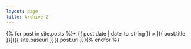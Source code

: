 ```yaml
---
layout: page
title: Archive 2
---
```



{% for post in site.posts %}* {{ post.date | date_to_string }} &raquo; [{{ post.title }}]({{ site.baseurl }}{{ post.url }}){% endfor %}

